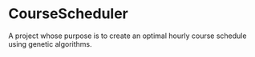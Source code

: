 # CourseScheduler
A project whose purpose is to create an optimal hourly course schedule using genetic algorithms.
